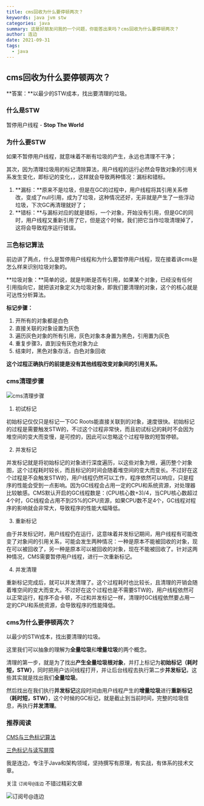 ```yaml
---
title: cms回收为什么要停顿两次？
keywords: java jvm stw
categories: java
summary: 这是好朋友问我的一个问题，你能答出来吗？cms回收为什么要停顿两次？
author: 连边
date: 2021-09-31
tags:
  - java
---
```




## cms回收为什么要停顿两次？

**答案：**以最少的STW成本，找出要清理的垃圾。



### 什么是STW

暂停用户线程 - **Stop The World**



### 为什么要STW

如果不暂停用户线程，就意味着不断有垃圾的产生，永远也清理不干净；

其次，因为清理垃圾用的标记清除算法，用户线程的运行必然会导致对象的引用关系发生变化，即标记的变化，，这样就会导致两种情况：漏标和错标。

1. **漏标：**原来不是垃圾，但是在GC的过程中，用户线程将其引用关系修改，变成了null引用，成为了垃圾，这种情况还好，无非就是产生了一些浮动垃圾，下次GC再清理就好了；
2. **错标：**与漏标对应的就是错标，一个对象，开始没有引用，但是GC的同时，用户线程又重新引用了它，但是这个时候，我们把它当作垃圾清理掉了，这将会导致程序运行错误。



### 三色标记算法

前边讲了两点，什么是暂停用户线程和为什么要暂停用户线程，现在接着讲cms是怎么样来识别垃圾对象的。

**垃圾对象：**简单的说，就是判断是否有引用，如果某个对象，已经没有任何引用指向它，就把该对象定义为垃圾对象，即我们要清理的对象，这个的核心就是可达性分析算法。

**标记步骤：**

1. 开所有的对象都是白色
2. 直接关联的对象设置为灰色
3. 遍历灰色对象的所有引用，灰色对象本身置为黑色，引用置为灰色
4. 重复步骤3，直到没有灰色对象为止
5. 结束时，黑色对象存活，白色对象回收

**这个过程正确执行的前提是没有其他线程改变对象间的引用关系。**



### cms清理步骤

![cms清理步骤](http://mkstatic.lianbian.net/20210913155000.png)

1. 初试标记

初始标记仅仅只是标记一下GC Roots能直接关联到的对象，速度很快。初始标记的过程是需要触发STW的，不过这个过程非常快，而且初试标记的耗时不会因为堆空间的变大而变慢，是可控的，因此可以忽略这个过程导致的短暂停顿。

2. 并发标记

并发标记就是将初始标记的对象进行深度遍历，以这些对象为根，遍历整个对象图，这个过程耗时较长，而且标记的时间会随着堆空间的变大而变长。不过好在这个过程是不会触发STW的，用户线程仍然可以工作，程序依然可以响应，只是程序的性能会受到一点影响。因为GC线程会占用一定的CPU和系统资源，对处理器比较敏感。CMS默认开启的GC线程数是：(CPU核心数+3)/4，当CPU核心数超过4个时，GC线程会占用不到25%的CPU资源，如果CPU数不足4个，GC线程对程序的影响就会非常大，导致程序的性能大幅降低。

3. 重新标记

由于并发标记时，用户线程仍在运行，这意味着并发标记期间，用户线程有可能改变了对象间的引用关系，可能会发生两种情况：一种是原本不能被回收的对象，现在可以被回收了，另一种是原本可以被回收的对象，现在不能被回收了。针对这两种情况，CMS需要暂停用户线程，进行一次重新标记。

4. 并发清理

重新标记完成后，就可以并发清理了。这个过程耗时也比较长，且清理的开销会随着堆空间的变大而变大。不过好在这个过程也是不需要STW的，用户线程依然可以正常运行，程序不会卡顿，不过和并发标记一样，清理时GC线程依然要占用一定的CPU和系统资源，会导致程序的性能降低。



### cms为什么要停顿两次？

以最少的STW成本，找出要清理的垃圾。

这里我们可以抽象的理解为**全量垃圾**和**增量垃圾**的两个概念。

清理的第一步，就是为了找出**产生全量垃圾根对象**，并打上标记为**初始标记（耗时短，STW）**，同时把用户访问线程打开，并让后台线程去执行第二步**并发标记**，这些其实就是找出我们**全量垃圾**。

然后找出在我们执行**并发标记**这段时间由用户线程产生的**增量垃圾**进行**重新标记（耗时短，STW）**，这个时候的GC标记，就是截止到当前时间，完整的垃圾信息，再执行**并发清理**。



### 推荐阅读

[CMS与三色标记算法](https://zhuanlan.zhihu.com/p/340530051)

[三色标记与读写屏障](https://www.jianshu.com/p/12544c0ad5c1)



我是连边，专注于Java和架构领域，坚持撰写有原理，有实战，有体系的技术文章。

关注 `订阅号@连边` 不错过精彩文章

![订阅号@连边](https://mkstatic.lianbian.net/202203152301257.jpg)





